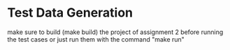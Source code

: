 Test Data Generation
====================

make sure to build (make build) the project of assignment 2 before running the test cases or just run them with the command "make run"

